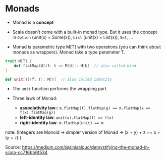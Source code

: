 Monads
====================

- Monad is a **concept**
- Scala doesn’t come with a built-in monad type. But it uses the concept in `Option` (unit(x) = Some(x)), `List` (unit(x) = List(x)), `Set`, ...

- Monad is parametric type M[T] with two operations (you can think about monads as wrappers). Monad take a type parameter T. 
```scala
trait M[T] {
    def flatMap[U](f: t => M[U]): M[U]  // also called bind
}

def unit[T](f: T): M[T]  // also called identity
```
- The `unit` function performs the wrapping part.

- Three laws of Monad:
  - **associativity law:**: `m.flatMap(f).flatMap(g) == m.flatMap(x => f(x).flatMap(g))`
  - **left-identity law**: `unit(x).flatMap(f) == f(x)`
  - **right-identity law**: `m.flatMap(unit) == m`

note: (Integers are Monoid -> simpler version of Monad -> (x + y) + z == x + (y + z) )

Source: https://medium.com/@sinisalouc/demystifying-the-monad-in-scala-cc716bb6f534
